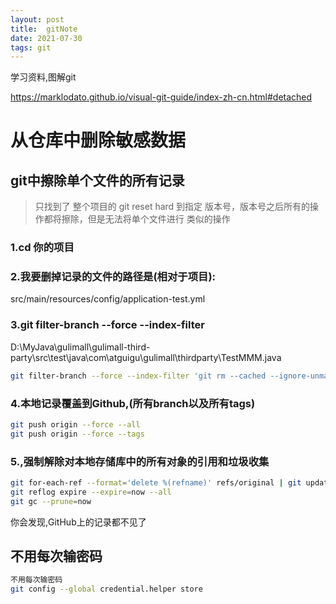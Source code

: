 ```yaml
---
layout: post 
title:  gitNote
date: 2021-07-30
tags: git
---
```




学习资料,图解git

https://marklodato.github.io/visual-git-guide/index-zh-cn.html#detached

# 从仓库中删除敏感数据

## git中擦除单个文件的所有记录

> 只找到了 整个项目的 git reset hard 到指定 版本号，版本号之后所有的操作都将擦除，但是无法将单个文件进行 类似的操作

### 1.cd 你的项目

### 2.我要删掉记录的文件的路径是(相对于项目):

src/main/resources/config/application-test.yml
### 3.git filter-branch --force --index-filter 



D:\MyJava\gulimall\gulimall-third-party\src\test\java\com\atguigu\gulimall\thirdparty\TestMMM.java

```bash
git filter-branch --force --index-filter 'git rm --cached --ignore-unmatch gulimall-third-party/src/test/java/com/atguigu/gulimall/thirdparty/TestMMM.java' --prune-empty --tag-name-filter cat -- --all
```

### 4.本地记录覆盖到Github,(所有branch以及所有tags)

```bash
git push origin --force --all
git push origin --force --tags
```

### 5.,强制解除对本地存储库中的所有对象的引用和垃圾收集

```bash
git for-each-ref --format='delete %(refname)' refs/original | git update-ref --stdin
git reflog expire --expire=now --all
git gc --prune=now
```

你会发现,GitHub上的记录都不见了

## 不用每次输密码

```bash
不用每次输密码
git config --global credential.helper store
```